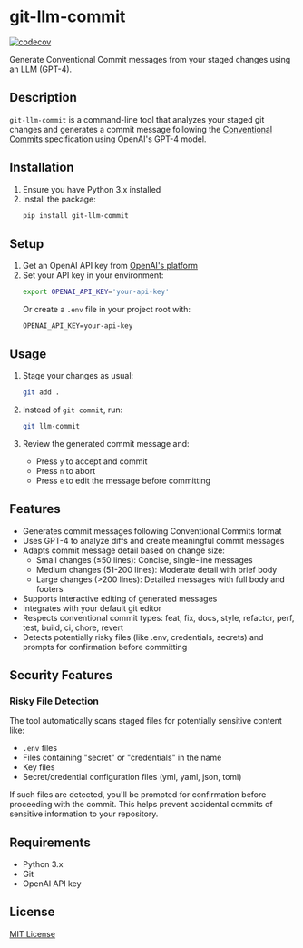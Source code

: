 # git-llm-commit

[![codecov](https://codecov.io/github/syntax-sherlock/git-llm-commit/graph/badge.svg?token=YZECGT1JIF)](https://codecov.io/github/syntax-sherlock/git-llm-commit)

Generate Conventional Commit messages from your staged changes using an LLM (GPT-4).

## Description

`git-llm-commit` is a command-line tool that analyzes your staged git changes and generates a commit message following the [Conventional Commits](https://www.conventionalcommits.org/) specification using OpenAI's GPT-4 model.

## Installation

1. Ensure you have Python 3.x installed
2. Install the package:
   ```bash
   pip install git-llm-commit
   ```

## Setup

1. Get an OpenAI API key from [OpenAI's platform](https://platform.openai.com/)
2. Set your API key in your environment:
   ```bash
   export OPENAI_API_KEY='your-api-key'
   ```
   Or create a `.env` file in your project root with:
   ```
   OPENAI_API_KEY=your-api-key
   ```

## Usage

1. Stage your changes as usual:

   ```bash
   git add .
   ```

2. Instead of `git commit`, run:

   ```bash
   git llm-commit
   ```

3. Review the generated commit message and:
   - Press `y` to accept and commit
   - Press `n` to abort
   - Press `e` to edit the message before committing

## Features

- Generates commit messages following Conventional Commits format
- Uses GPT-4 to analyze diffs and create meaningful commit messages
- Adapts commit message detail based on change size:
  - Small changes (≤50 lines): Concise, single-line messages
  - Medium changes (51-200 lines): Moderate detail with brief body
  - Large changes (>200 lines): Detailed messages with full body and footers
- Supports interactive editing of generated messages
- Integrates with your default git editor
- Respects conventional commit types: feat, fix, docs, style, refactor, perf, test, build, ci, chore, revert
- Detects potentially risky files (like .env, credentials, secrets) and prompts for confirmation before committing

## Security Features

### Risky File Detection

The tool automatically scans staged files for potentially sensitive content like:

- `.env` files
- Files containing "secret" or "credentials" in the name
- Key files
- Secret/credential configuration files (yml, yaml, json, toml)

If such files are detected, you'll be prompted for confirmation before proceeding with the commit. This helps prevent accidental commits of sensitive information to your repository.

## Requirements

- Python 3.x
- Git
- OpenAI API key

## License

[MIT License](LICENSE)
